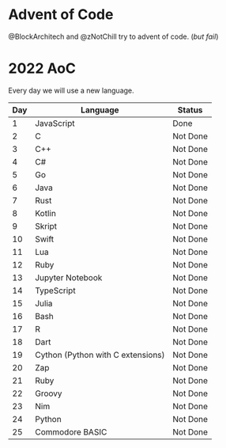 # Advent of Code

@BlockArchitech and @zNotChill try to advent of code. (*but fail*)

# 2022 AoC

Every day we will use a new language.

| Day  | Language | Status |
|---|---|--|
| 1  | JavaScript | Done |
| 2  | C | Not Done |
| 3  | C++  | Not Done |
| 4  | C#  | Not Done |
| 5  | Go | Not Done |
| 6  | Java  | Not Done |
| 7  | Rust | Not Done |
| 8  | Kotlin  | Not Done |
| 9  | Skript  | Not Done |
| 10 | Swift  | Not Done |
| 11 | Lua  | Not Done |
| 12 | Ruby  | Not Done |
| 13 | Jupyter Notebook  |  Not Done |
| 14 | TypeScript  | Not Done |
| 15 | Julia  | Not Done |
| 16 | Bash  | Not Done |
| 17 | R  | Not Done |
| 18 | Dart  | Not Done |
| 19  | Cython (Python with C extensions)  | Not Done |
| 20  | Zap  | Not Done |
| 21  | Ruby | Not Done |
| 22  | Groovy  | Not Done |
| 23  | Nim  | Not Done |
| 24  | Python  | Not Done |
| 25  | Commodore BASIC  | Not Done |
